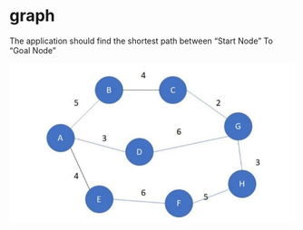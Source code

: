 # graph
The application should find the
shortest path between “Start Node” To “Goal Node”

![alt text](https://github.com/maruta01/graph/blob/main/152726513_419314379365954_1443533541715004703_n.jpg?raw=true)
